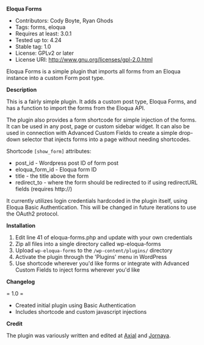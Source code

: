 **Eloqua Forms**

- Contributors: Cody Boyte, Ryan Ghods
- Tags: forms, eloqua
- Requires at least: 3.0.1
- Tested up to: 4.24
- Stable tag: 1.0
- License: GPLv2 or later
- License URI: http://www.gnu.org/licenses/gpl-2.0.html


Eloqua Forms is a simple plugin that imports all forms from an Eloqua instance into a custom Form post type. 

**Description**

This is a fairly simple plugin. It adds a custom post type, Eloqua Forms, and has a function to import the forms
from the Eloqua API. 

The plugin also provides a form shortcode for simple injection of the forms. It can be used in any post, page or 
custom sidebar widget. It can also be used in connection with Advanced Custom Fields to create a simple
drop-down selector that injects forms into a page without needing shortcodes. 

Shortcode `[show_form]` attributes:
* post_id - Wordpress post ID of form post
* eloqua_form_id - Eloqua form ID
* title - the title above the form
* redirect_to - where the form should be redirected to if using redirectURL fields (requires http://)

It currently utilizes login credentials hardcoded in the plugin itself, using Eloqua Basic Authentication. This
will be changed in future iterations to use the OAuth2 protocol.  

**Installation**

1. Edit line 41 of eloqua-forms.php and update with your own credentials
1. Zip all files into a single directory called wp-eloqua-forms
1. Upload `wp-eloqua-forms` to the `/wp-content/plugins/` directory
1. Activate the plugin through the 'Plugins' menu in WordPress
1. Use shortcode wherever you'd like forms or integrate with Advanced Custom Fields to inject forms wherever you'd like

**Changelog**

= 1.0 =
* Created initial plugin using Basic Authentication
* Includes shortcode and custom javascript injections

**Credit**

The plugin was variously written and edited at [Axial](https://www.axial.net/) and [Jornaya](https://www.jornaya.com/).
